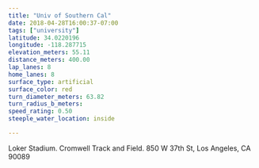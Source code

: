 ```yaml
---
title: "Univ of Southern Cal"
date: 2018-04-28T16:00:37-07:00
tags: ["university"]
latitude: 34.0220196
longitude: -118.287715
elevation_meters: 55.11
distance_meters: 400.00
lap_lanes: 8
home_lanes: 8
surface_type: artificial
surface_color: red
turn_diameter_meters: 63.82
turn_radius_b_meters: 
speed_rating: 0.50
steeple_water_location: inside

---
```

Loker Stadium. Cromwell Track and Field. 850 W 37th St, Los Angeles, CA 90089
<!--more-->
